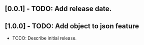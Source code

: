 ## [0.0.1] - TODO: Add release date.

## [1.0.0] - TODO: Add object to json feature

* TODO: Describe initial release.
